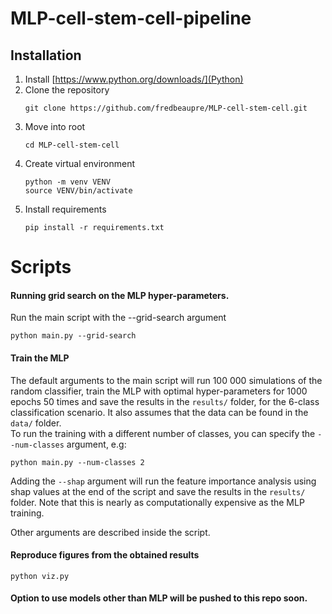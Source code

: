 # MLP-cell-stem-cell-pipeline

## Installation 
1. Install [https://www.python.org/downloads/](Python)
2. Clone the repository  
   ```
   git clone https://github.com/fredbeaupre/MLP-cell-stem-cell.git
   ```
3. Move into root
   ```
   cd MLP-cell-stem-cell
   ```
4. Create virtual environment
   ```
   python -m venv VENV
   source VENV/bin/activate
   ``` 
5. Install requirements
   ```
   pip install -r requirements.txt
   ```

# Scripts
#### Running grid search on the MLP hyper-parameters.
Run the main script with the --grid-search argument  
```
python main.py --grid-search
``` 

#### Train the MLP 
The default arguments to the main script will run 100 000 simulations of the random classifier, train the MLP with optimal hyper-parameters for 1000 epochs 50 times and save the results in the `results/` folder, for the 6-class classification scenario. It also assumes that the data can be found in the `data/` folder.  
To run the training with a different number of classes, you can specify the `--num-classes` argument, e.g:  
```
python main.py --num-classes 2
```   

Adding the `--shap` argument will run the feature importance analysis using shap values at the end of the script and save the results in the `results/` folder. Note that this is nearly as computationally  expensive as the MLP training.

Other arguments are described inside the script.

#### Reproduce figures from the obtained results
```
python viz.py
```

#### Option to use models other than MLP will be pushed to this repo soon.


